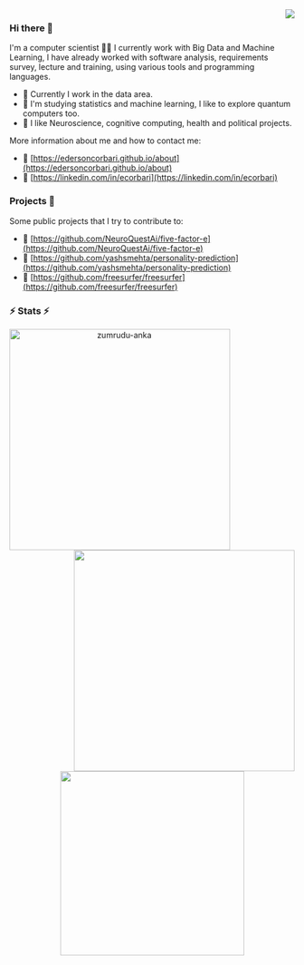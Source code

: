 <img align="right" src="https://visitor-badge.laobi.icu/badge?page_id=edersoncorbari">

### Hi there 👋

I'm a computer scientist 🧑‍💻 I currently work with Big Data and Machine Learning, I have already worked with software analysis, requirements survey, lecture and training, using various tools and programming languages.

- 🔭 Currently I work in the data area.
- 🌱 I'm studying statistics and machine learning, I like to explore quantum computers too.
- 🧠 I like Neuroscience, cognitive computing, health and political projects.

More information about me and how to contact me:

 - :link: [https://edersoncorbari.github.io/about](https://edersoncorbari.github.io/about)
 - :link: [https://linkedin.com/in/ecorbari](https://linkedin.com/in/ecorbari)

### Projects 🚀

Some public projects that I try to contribute to:

- :link: [https://github.com/NeuroQuestAi/five-factor-e](https://github.com/NeuroQuestAi/five-factor-e)
- :link: [https://github.com/yashsmehta/personality-prediction](https://github.com/yashsmehta/personality-prediction)
- :link: [https://github.com/freesurfer/freesurfer](https://github.com/freesurfer/freesurfer)

### ⚡ Stats ⚡

<p align=center>
  <div align=center>
    <a href="https://github.com/denvercoder1/github-readme-streak-stats" title="Go to Source">
      <img align="left" width=390 src="https://github-readme-streak-stats.herokuapp.com/?user=edersoncorbari&theme=react&border=61dafb&hide_border=true" alt="zumrudu-anka" />
    </a>
    <a href="https://github.com/anuraghazra/github-readme-stats" title="Go to Source">
      <img align="right" width=390 src="https://github-readme-stats.vercel.app/api?username=edersoncorbari&show_icons=true&theme=react&border_color=61dafb&hide_border=true" />
    </a>
  </div>
  <br><br><br><br><br><br><br><br>
  <div align=center>
    <a href="https://github.com/anuraghazra/github-readme-stats">
      <img width=325 align="center" src="https://github-readme-stats.vercel.app/api/top-langs/?username=edersoncorbari&hide=vim%20script,javascript,html,scss,ruby,qml,qmake,cmake,tex,css,makefile,java,lua,dockerfile&title_color=61dafb&text_color=ffffff&icon_color=61dafb&bg_color=20232a&langs_count=8&layout=compact&border_color=61dafb&hide_border=true" />
    </a>
  </div>
  <br>
  <!--
  <img src="https://activity-graph.herokuapp.com/graph?username=edersoncorbari&theme=react-dark&bg_color=20232a&hide_border=true" width="100%"/>
  -->
</p>
